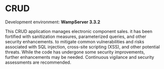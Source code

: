 # CRUD
Development environment: __WampServer 3.3.2__

This CRUD application manages electronic component sales. it has been fortified with sanitization measures, parameterized queries, and other security enhancements. to mitigate common vulnerabilities and risks associated with SQL injection, cross-site scripting (XSS), and other potential threats.
While the code has undergone some security improvements, further enhancements may be needed. 
Continuous vigilance and security assessments are recommended.



